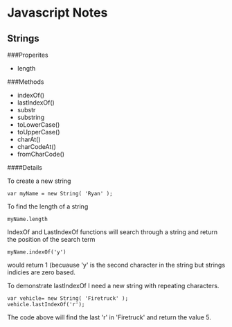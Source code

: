 Javascript Notes
==================

Strings
-------

###Properites

* length

###Methods

* indexOf()
* lastIndexOf()
* substr
* substring
* toLowerCase()
* toUpperCase()
* charAt()
* charCodeAt()
* fromCharCode()

####Details

To create a new string

    var myName = new String( 'Ryan' );

To find the length of a string

    myName.length

IndexOf and LastIndexOf functions will search through a string and return the position of the search term

    myName.indexOf('y')
    
would return 1 (becuause 'y' is the second character in the string but strings indicies are zero based.

To demonstrate lastIndexOf I need a new string with repeating characters.

    var vehicle= new String( 'Firetruck' );
    vehicle.lastIndexOf('r');

The code above will find the last 'r' in 'Firetruck' and return the value 5.


